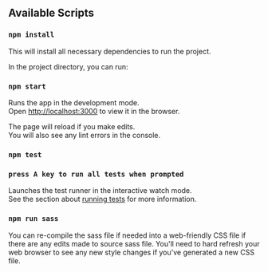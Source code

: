 ## Available Scripts

### `npm install`

This will install all necessary dependencies to run the project.<br>

In the project directory, you can run:<br>

### `npm start`

Runs the app in the development mode.<br>
Open [http://localhost:3000](http://localhost:3000) to view it in the browser.

The page will reload if you make edits.<br>
You will also see any lint errors in the console.

### `npm test`

### `press A key to run all tests when prompted`

Launches the test runner in the interactive watch mode.<br>
See the section about [running tests](https://facebook.github.io/create-react-app/docs/running-tests) for more information.

### `npm run sass`

You can re-compile the sass file if needed into a web-friendly CSS file if there are any edits made to source sass file. You'll need to hard refresh your web browser to see any new style changes if you've generated a new CSS file.<br>
